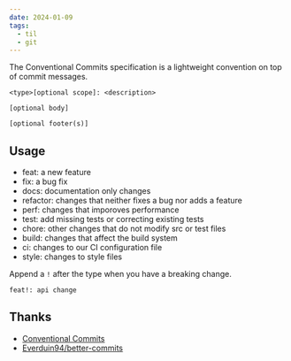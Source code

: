 ```yaml
---
date: 2024-01-09
tags:
  - til
  - git
---
```


The Conventional Commits specification is a lightweight convention on top of commit messages.

```git
<type>[optional scope]: <description>

[optional body]

[optional footer(s)]
```

## Usage

- feat: a new feature
- fix: a bug fix
- docs: documentation only changes
- refactor: changes that neither fixes a bug nor adds a feature
- perf: changes that imporoves performance
- test: add missing tests or correcting existing tests
- chore: other changes that do not modify src or test files
- build: changes that affect the build system
- ci: changes to our CI configuration file
- style: changes to style files

Append a `!` after the type when you have a breaking change.

```git
feat!: api change
```

## Thanks

- [Conventional Commits](https://www.conventionalcommits.org/en/v1.0.0/)
- [Everduin94/better-commits](https://github.com/Everduin94/better-commits#-default-json-config)
